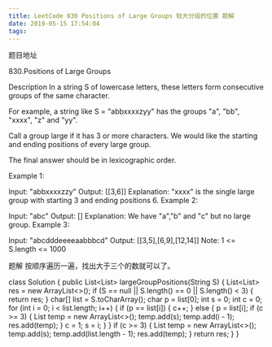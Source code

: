 ```yaml
---
title: LeetCode 830 Positions of Large Groups 较大分组的位置 题解
date: 2019-05-15 17:54:04
tags:
---
```


题目地址

830.Positions of Large Groups

Description
In a string S of lowercase letters, these letters form consecutive groups of the same character.

For example, a string like S = "abbxxxxzyy" has the groups "a", "bb", "xxxx", "z" and "yy".

Call a group large if it has 3 or more characters. We would like the starting and ending positions of every large group.

The final answer should be in lexicographic order.

Example 1:

Input: "abbxxxxzzy"
Output: [[3,6]]
Explanation: "xxxx" is the single large group with starting  3 and ending positions 6.
Example 2:

Input: "abc"
Output: []
Explanation: We have "a","b" and "c" but no large group.
Example 3:

Input: "abcdddeeeeaabbbcd"
Output: [[3,5],[6,9],[12,14]]
Note: 1 <= S.length <= 1000

题解
按顺序遍历一遍，找出大于三个的数就可以了。

class Solution {
    public List<List<Integer>> largeGroupPositions(String S) {
        List<List<Integer>> res = new ArrayList<>();
        if (S == null || S.length() == 0 || S.length() < 3) {
            return res;
        }
        char[] list = S.toCharArray();
        char p = list[0];
        int s = 0;
        int c = 0;
        for (int i = 0; i < list.length; i++) {
            if (p == list[i]) {
                c++;
            } else {
                p = list[i];
                if (c >= 3) {
                    List<Integer> temp = new ArrayList<>();
                    temp.add(s);
                    temp.add(i - 1);
                    res.add(temp);
                }
                c = 1;
                s = i;
            }
        }
        if (c >= 3) {
            List<Integer> temp = new ArrayList<>();
            temp.add(s);
            temp.add(list.length - 1);
            res.add(temp);
        }
        return res;
    }
}